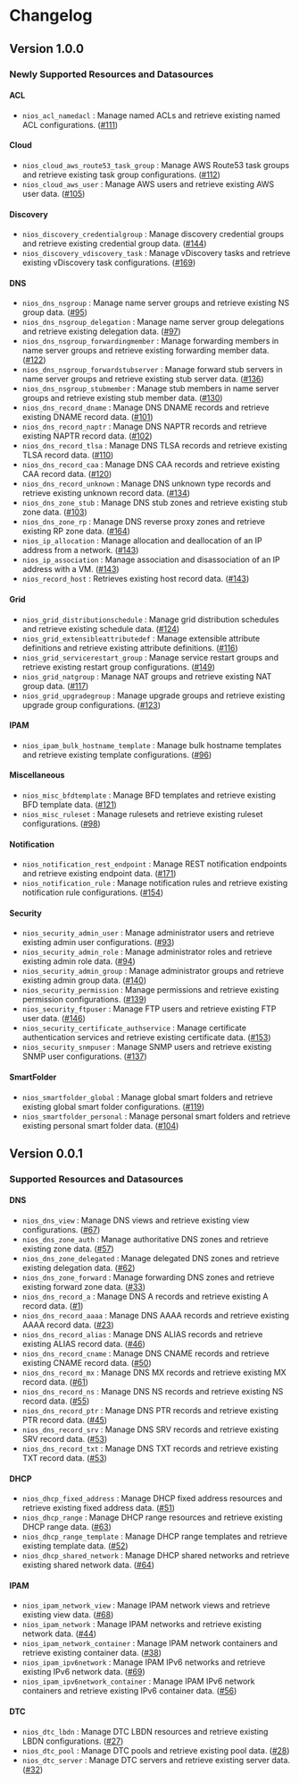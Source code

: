 # Changelog

## Version 1.0.0

### Newly Supported Resources and Datasources

#### ACL

- `nios_acl_namedacl` : Manage named ACLs and retrieve existing named ACL configurations. ([#111](https://github.com/infobloxopen/terraform-provider-nios/pull/111))

#### Cloud

- `nios_cloud_aws_route53_task_group` : Manage AWS Route53 task groups and retrieve existing task group configurations. ([#112](https://github.com/infobloxopen/terraform-provider-nios/pull/112))
- `nios_cloud_aws_user` : Manage AWS users and retrieve existing AWS user data. ([#105](https://github.com/infobloxopen/terraform-provider-nios/pull/105))

#### Discovery

- `nios_discovery_credentialgroup` : Manage discovery credential groups and retrieve existing credential group data. ([#144](https://github.com/infobloxopen/terraform-provider-nios/pull/144))
- `nios_discovery_vdiscovery_task` : Manage vDiscovery tasks and retrieve existing vDiscovery task configurations. ([#169](https://github.com/infobloxopen/terraform-provider-nios/pull/169))

#### DNS

- `nios_dns_nsgroup` : Manage name server groups and retrieve existing NS group data. ([#95](https://github.com/infobloxopen/terraform-provider-nios/pull/95))
- `nios_dns_nsgroup_delegation` : Manage name server group delegations and retrieve existing delegation data. ([#97](https://github.com/infobloxopen/terraform-provider-nios/pull/97))
- `nios_dns_nsgroup_forwardingmember` : Manage forwarding members in name server groups and retrieve existing forwarding member data. ([#122](https://github.com/infobloxopen/terraform-provider-nios/pull/122))
- `nios_dns_nsgroup_forwardstubserver` : Manage forward stub servers in name server groups and retrieve existing stub server data. ([#136](https://github.com/infobloxopen/terraform-provider-nios/pull/136))
- `nios_dns_nsgroup_stubmember` : Manage stub members in name server groups and retrieve existing stub member data. ([#130](https://github.com/infobloxopen/terraform-provider-nios/pull/130))
- `nios_dns_record_dname` : Manage DNS DNAME records and retrieve existing DNAME record data. ([#101](https://github.com/infobloxopen/terraform-provider-nios/pull/101))
- `nios_dns_record_naptr` : Manage DNS NAPTR records and retrieve existing NAPTR record data. ([#102](https://github.com/infobloxopen/terraform-provider-nios/pull/102))
- `nios_dns_record_tlsa` : Manage DNS TLSA records and retrieve existing TLSA record data. ([#110](https://github.com/infobloxopen/terraform-provider-nios/pull/110))
- `nios_dns_record_caa` : Manage DNS CAA records and retrieve existing CAA record data. ([#120](https://github.com/infobloxopen/terraform-provider-nios/pull/120))
- `nios_dns_record_unknown` : Manage DNS unknown type records and retrieve existing unknown record data. ([#134](https://github.com/infobloxopen/terraform-provider-nios/pull/134))
- `nios_dns_zone_stub` : Manage DNS stub zones and retrieve existing stub zone data. ([#103](https://github.com/infobloxopen/terraform-provider-nios/pull/103))
- `nios_dns_zone_rp` : Manage DNS reverse proxy zones and retrieve existing RP zone data. ([#164](https://github.com/infobloxopen/terraform-provider-nios/pull/164))
- `nios_ip_allocation` : Manage allocation and deallocation of an IP address from a network. ([#143](https://github.com/infobloxopen/terraform-provider-nios/pull/143))
- `nios_ip_association` : Manage association and disassociation of an IP address with a VM. ([#143](https://github.com/infobloxopen/terraform-provider-nios/pull/143))
- `nios_record_host` : Retrieves existing host record data. ([#143](https://github.com/infobloxopen/terraform-provider-nios/pull/143))

#### Grid

- `nios_grid_distributionschedule` : Manage grid distribution schedules and retrieve existing schedule data. ([#124](https://github.com/infobloxopen/terraform-provider-nios/pull/124))
- `nios_grid_extensibleattributedef` : Manage extensible attribute definitions and retrieve existing attribute definitions. ([#116](https://github.com/infobloxopen/terraform-provider-nios/pull/116))
- `nios_grid_servicerestart_group` : Manage service restart groups and retrieve existing restart group configurations. ([#149](https://github.com/infobloxopen/terraform-provider-nios/pull/149))
- `nios_grid_natgroup` : Manage NAT groups and retrieve existing NAT group data. ([#117](https://github.com/infobloxopen/terraform-provider-nios/pull/117))
- `nios_grid_upgradegroup` : Manage upgrade groups and retrieve existing upgrade group configurations. ([#123](https://github.com/infobloxopen/terraform-provider-nios/pull/123))

#### IPAM

- `nios_ipam_bulk_hostname_template` : Manage bulk hostname templates and retrieve existing template configurations. ([#96](https://github.com/infobloxopen/terraform-provider-nios/pull/96))

#### Miscellaneous

- `nios_misc_bfdtemplate` : Manage BFD templates and retrieve existing BFD template data. ([#121](https://github.com/infobloxopen/terraform-provider-nios/pull/121))
- `nios_misc_ruleset` : Manage rulesets and retrieve existing ruleset configurations. ([#98](https://github.com/infobloxopen/terraform-provider-nios/pull/98))

#### Notification

- `nios_notification_rest_endpoint` : Manage REST notification endpoints and retrieve existing endpoint data. ([#171](https://github.com/infobloxopen/terraform-provider-nios/pull/171))
- `nios_notification_rule` : Manage notification rules and retrieve existing notification rule configurations. ([#154](https://github.com/infobloxopen/terraform-provider-nios/pull/154))

#### Security

- `nios_security_admin_user` : Manage administrator users and retrieve existing admin user configurations. ([#93](https://github.com/infobloxopen/terraform-provider-nios/pull/93))
- `nios_security_admin_role` : Manage administrator roles and retrieve existing admin role data. ([#94](https://github.com/infobloxopen/terraform-provider-nios/pull/94))
- `nios_security_admin_group` : Manage administrator groups and retrieve existing admin group data. ([#140](https://github.com/infobloxopen/terraform-provider-nios/pull/140))
- `nios_security_permission` : Manage permissions and retrieve existing permission configurations. ([#139](https://github.com/infobloxopen/terraform-provider-nios/pull/139))
- `nios_security_ftpuser` : Manage FTP users and retrieve existing FTP user data. ([#146](https://github.com/infobloxopen/terraform-provider-nios/pull/146))
- `nios_security_certificate_authservice` : Manage certificate authentication services and retrieve existing certificate data. ([#153](https://github.com/infobloxopen/terraform-provider-nios/pull/153))
- `nios_security_snmpuser` : Manage SNMP users and retrieve existing SNMP user configurations. ([#137](https://github.com/infobloxopen/terraform-provider-nios/pull/137))

#### SmartFolder

- `nios_smartfolder_global` : Manage global smart folders and retrieve existing global smart folder configurations. ([#119](https://github.com/infobloxopen/terraform-provider-nios/pull/119))
- `nios_smartfolder_personal` : Manage personal smart folders and retrieve existing personal smart folder data. ([#104](https://github.com/infobloxopen/terraform-provider-nios/pull/104))

## Version 0.0.1

### Supported Resources and Datasources

#### DNS

- `nios_dns_view` : Manage DNS views and retrieve existing view configurations. ([#67](https://github.com/infobloxopen/terraform-provider-bloxone/pull/67))
- `nios_dns_zone_auth` : Manage authoritative DNS zones and retrieve existing zone data. ([#57](https://github.com/infobloxopen/terraform-provider-bloxone/pull/57))
- `nios_dns_zone_delegated` : Manage delegated DNS zones and retrieve existing delegation data. ([#62](https://github.com/infobloxopen/terraform-provider-bloxone/pull/62))
- `nios_dns_zone_forward` : Manage forwarding DNS zones and retrieve existing forward zone data. ([#33](https://github.com/infobloxopen/terraform-provider-bloxone/pull/33))
- `nios_dns_record_a` : Manage DNS A records and retrieve existing A record data. ([#1](https://github.com/infobloxopen/terraform-provider-bloxone/pull/1))
- `nios_dns_record_aaaa` : Manage DNS AAAA records and retrieve existing AAAA record data. ([#23](https://github.com/infobloxopen/terraform-provider-bloxone/pull/23))
- `nios_dns_record_alias` : Manage DNS ALIAS records and retrieve existing ALIAS record data. ([#46](https://github.com/infobloxopen/terraform-provider-bloxone/pull/46))
- `nios_dns_record_cname` : Manage DNS CNAME records and retrieve existing CNAME record data. ([#50](https://github.com/infobloxopen/terraform-provider-bloxone/pull/50))
- `nios_dns_record_mx` : Manage DNS MX records and retrieve existing MX record data. ([#61](https://github.com/infobloxopen/terraform-provider-bloxone/pull/61))
- `nios_dns_record_ns` : Manage DNS NS records and retrieve existing NS record data. ([#55](https://github.com/infobloxopen/terraform-provider-bloxone/pull/55))
- `nios_dns_record_ptr` : Manage DNS PTR records and retrieve existing PTR record data. ([#45](https://github.com/infobloxopen/terraform-provider-bloxone/pull/45))
- `nios_dns_record_srv` : Manage DNS SRV records and retrieve existing SRV record data. ([#53](https://github.com/infobloxopen/terraform-provider-bloxone/pull/53))
- `nios_dns_record_txt` : Manage DNS TXT records and retrieve existing TXT record data. ([#53](https://github.com/infobloxopen/terraform-provider-bloxone/pull/53))

#### DHCP

- `nios_dhcp_fixed_address` : Manage DHCP fixed address resources and retrieve existing fixed address data. ([#51](https://github.com/infobloxopen/terraform-provider-bloxone/pull/51))
- `nios_dhcp_range` : Manage DHCP range resources and retrieve existing DHCP range data. ([#63](https://github.com/infobloxopen/terraform-provider-bloxone/pull/63))
- `nios_dhcp_range_template` : Manage DHCP range templates and retrieve existing template data. ([#52](https://github.com/infobloxopen/terraform-provider-bloxone/pull/52))
- `nios_dhcp_shared_network` : Manage DHCP shared networks and retrieve existing shared network data. ([#64](https://github.com/infobloxopen/terraform-provider-bloxone/pull/64))

#### IPAM

- `nios_ipam_network_view` : Manage IPAM network views and retrieve existing view data. ([#68](https://github.com/infobloxopen/terraform-provider-bloxone/pull/68))
- `nios_ipam_network` : Manage IPAM networks and retrieve existing network data. ([#44](https://github.com/infobloxopen/terraform-provider-bloxone/pull/44))
- `nios_ipam_network_container` : Manage IPAM network containers and retrieve existing container data. ([#38](https://github.com/infobloxopen/terraform-provider-bloxone/pull/38))
- `nios_ipam_ipv6network` : Manage IPAM IPv6 networks and retrieve existing IPv6 network data. ([#69](https://github.com/infobloxopen/terraform-provider-bloxone/pull/69))
- `nios_ipam_ipv6network_container` : Manage IPAM IPv6 network containers and retrieve existing IPv6 container data. ([#56](https://github.com/infobloxopen/terraform-provider-bloxone/pull/56))

#### DTC

- `nios_dtc_lbdn` : Manage DTC LBDN resources and retrieve existing LBDN configurations. ([#27](https://github.com/infobloxopen/terraform-provider-bloxone/pull/27))
- `nios_dtc_pool` : Manage DTC pools and retrieve existing pool data. ([#28](https://github.com/infobloxopen/terraform-provider-bloxone/pull/28))
- `nios_dtc_server` : Manage DTC servers and retrieve existing server data. ([#32](https://github.com/infobloxopen/terraform-provider-bloxone/pull/32))
